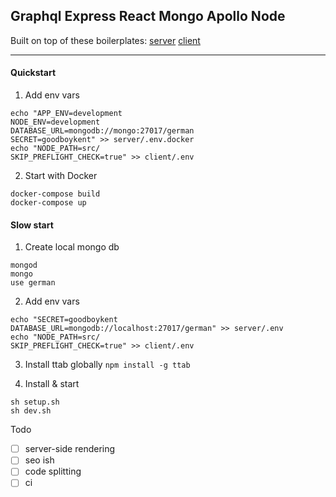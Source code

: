 ## **G**raphql **E**xpress **R**eact **M**ongo **A**pollo **N**ode

Built on top of these boilerplates:
[server](https://github.com/the-road-to-graphql/fullstack-apollo-express-mongodb-boilerplate)
[client](https://github.com/the-road-to-graphql/fullstack-apollo-react-boilerplate)

---

#### Quickstart

1. Add env vars
```
echo "APP_ENV=development
NODE_ENV=development
DATABASE_URL=mongodb://mongo:27017/german
SECRET=goodboykent" >> server/.env.docker
echo "NODE_PATH=src/
SKIP_PREFLIGHT_CHECK=true" >> client/.env
```

2. Start with Docker
```
docker-compose build
docker-compose up
```


#### Slow start

1. Create local mongo db

```
mongod
mongo
use german
```

2. Add env vars
```
echo "SECRET=goodboykent
DATABASE_URL=mongodb://localhost:27017/german" >> server/.env
echo "NODE_PATH=src/
SKIP_PREFLIGHT_CHECK=true" >> client/.env
```

3. Install ttab globally
`npm install -g ttab`

3. Install & start 
```
sh setup.sh
sh dev.sh
```


Todo
- [ ] server-side rendering
- [ ] seo ish
- [ ] code splitting
- [ ] ci